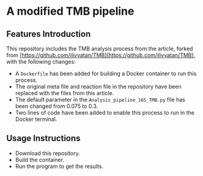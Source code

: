 # A modified TMB pipeline

## Features Introduction
This repository includes the TMB analysis process from the article, forked from [https://github.com/ilivyatan/TMB](https://github.com/ilivyatan/TMB), with the following changes:

- A `Dockerfile` has been added for building a Docker container to run this process.
- The original meta file and reaction file in the repository have been replaced with the files from this article.
- The default parameter in the `Analysis_pipeline_16S_TMB.py` file has been changed from 0.075 to 0.3.
- Two lines of code have been added to enable this process to run in the Docker terminal.

## Usage Instructions

- Download this repository.
- Build the container.
- Run the program to get the results.
